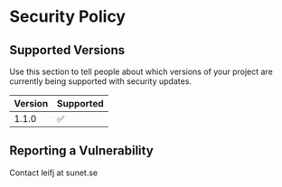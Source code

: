 # Security Policy

## Supported Versions

Use this section to tell people about which versions of your project are
currently being supported with security updates.

| Version | Supported          |
| ------- | ------------------ |
| 1.1.0   | :white_check_mark: |


## Reporting a Vulnerability

Contact leifj at sunet.se
